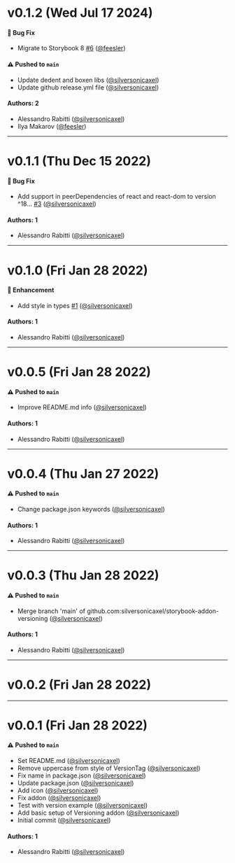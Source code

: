# v0.1.2 (Wed Jul 17 2024)

#### 🐛 Bug Fix

- Migrate to Storybook 8 [#6](https://github.com/silversonicaxel/storybook-addon-versioning/pull/6) ([@feesler](https://github.com/feesler))

#### ⚠️ Pushed to `main`

- Update dedent and boxen libs ([@silversonicaxel](https://github.com/silversonicaxel))
- Update github release.yml file ([@silversonicaxel](https://github.com/silversonicaxel))

#### Authors: 2

- Alessandro Rabitti ([@silversonicaxel](https://github.com/silversonicaxel))
- Ilya Makarov ([@feesler](https://github.com/feesler))

---

# v0.1.1 (Thu Dec 15 2022)

#### 🐛 Bug Fix

- Add support in peerDependencies of react and react-dom to version ^18… [#3](https://github.com/silversonicaxel/storybook-addon-versioning/pull/3) ([@silversonicaxel](https://github.com/silversonicaxel))

#### Authors: 1

- Alessandro Rabitti ([@silversonicaxel](https://github.com/silversonicaxel))

---

# v0.1.0 (Fri Jan 28 2022)

#### 🚀 Enhancement

- Add style in types [#1](https://github.com/silversonicaxel/storybook-addon-versioning/pull/1) ([@silversonicaxel](https://github.com/silversonicaxel))

#### Authors: 1

- Alessandro Rabitti ([@silversonicaxel](https://github.com/silversonicaxel))

---

# v0.0.5 (Fri Jan 28 2022)

#### ⚠️ Pushed to `main`

- Improve README.md info ([@silversonicaxel](https://github.com/silversonicaxel))

#### Authors: 1

- Alessandro Rabitti ([@silversonicaxel](https://github.com/silversonicaxel))

---

# v0.0.4 (Thu Jan 27 2022)

#### ⚠️ Pushed to `main`

- Change package.json keywords ([@silversonicaxel](https://github.com/silversonicaxel))

#### Authors: 1

- Alessandro Rabitti ([@silversonicaxel](https://github.com/silversonicaxel))

---

# v0.0.3 (Thu Jan 28 2022)

#### ⚠️ Pushed to `main`

- Merge branch 'main' of github.com:silversonicaxel/storybook-addon-versioning ([@silversonicaxel](https://github.com/silversonicaxel))

#### Authors: 1

- Alessandro Rabitti ([@silversonicaxel](https://github.com/silversonicaxel))

---

# v0.0.2 (Fri Jan 28 2022)



---

# v0.0.1 (Fri Jan 28 2022)

#### ⚠️ Pushed to `main`

- Set README.md ([@silversonicaxel](https://github.com/silversonicaxel))
- Remove uppercase from style of VersionTag ([@silversonicaxel](https://github.com/silversonicaxel))
- Fix name in package.json ([@silversonicaxel](https://github.com/silversonicaxel))
- Update package.json ([@silversonicaxel](https://github.com/silversonicaxel))
- Add icon ([@silversonicaxel](https://github.com/silversonicaxel))
- Fix addon ([@silversonicaxel](https://github.com/silversonicaxel))
- Test with version example ([@silversonicaxel](https://github.com/silversonicaxel))
- Add basic setup of Versioning addon ([@silversonicaxel](https://github.com/silversonicaxel))
- Initial commit ([@silversonicaxel](https://github.com/silversonicaxel))

#### Authors: 1

- Alessandro Rabitti ([@silversonicaxel](https://github.com/silversonicaxel))
